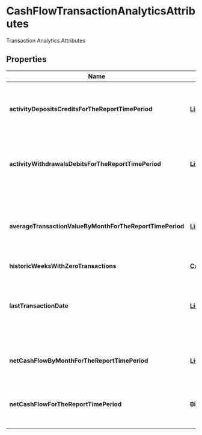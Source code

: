

# CashFlowTransactionAnalyticsAttributes

Transaction Analytics Attributes

## Properties

| Name | Type | Description | Notes |
|------------ | ------------- | ------------- | -------------|
|**activityDepositsCreditsForTheReportTimePeriod** | [**List&lt;CashFlowActivityDepositsCredits&gt;**](CashFlowActivityDepositsCredits.md) | List of all deposit transactions posted to the account during the report period |  |
|**activityWithdrawalsDebitsForTheReportTimePeriod** | [**List&lt;CashFlowActivityWithdrawalsDebits&gt;**](CashFlowActivityWithdrawalsDebits.md) | List of all withdrawal transactions posted to the account during the report period |  |
|**averageTransactionValueByMonthForTheReportTimePeriod** | [**List&lt;ObbDateRangeAndAmount&gt;**](ObbDateRangeAndAmount.md) | Average value of transactions during periods in the report. Values may be positive or negative |  |
|**historicWeeksWithZeroTransactions** | [**CashFlowNumWeeksZeros**](CashFlowNumWeeksZeros.md) |  |  [optional] |
|**lastTransactionDate** | [**List&lt;CashFlowTransactionAnalyticsAttributesLastTransactionDateInner&gt;**](CashFlowTransactionAnalyticsAttributesLastTransactionDateInner.md) | Latest posted transaction(s) to the account. May be more than one if they share the same timestamp |  [optional] |
|**netCashFlowByMonthForTheReportTimePeriod** | [**List&lt;ObbDateRangeAndAmount&gt;**](ObbDateRangeAndAmount.md) | Net cash flow for each month during the report period |  [optional] |
|**netCashFlowForTheReportTimePeriod** | **BigDecimal** | Net cash flow during the report period (may be positive or negative) |  [optional] |



